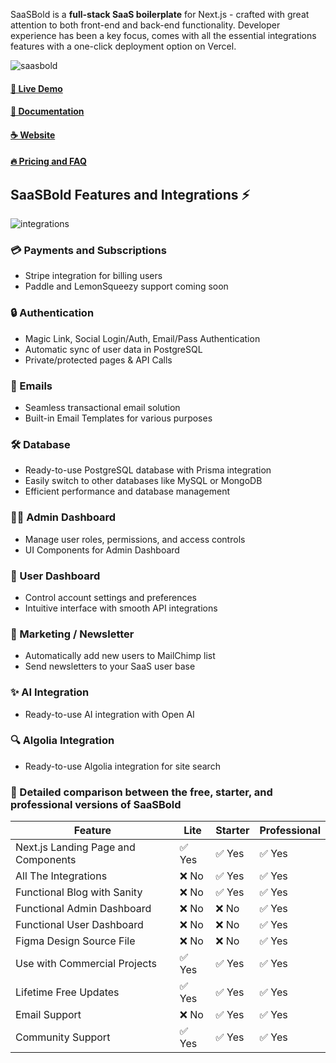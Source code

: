 SaaSBold is a **full-stack SaaS boilerplate** for Next.js - crafted with great attention to both front-end and back-end functionality. Developer experience has been a key focus, comes with all the essential integrations features with a one-click deployment option on Vercel.

![saasbold](https://github.com/SaaSBold/saasbold-lite/assets/1244883/6ff1e518-d448-4a9a-a609-fc9a67959d94)

#### [🚀 Live Demo](https://demo.saasbold.com/)
#### [📘 Documentation](https://docs.saasbold.com/)
#### [☕ Website](https://saasbold.com/)
#### [🔥 Pricing and FAQ](https://saasbold.com/#pricing)


## SaaSBold Features and Integrations ⚡
![integrations](https://github.com/SaaSBold/saasbold-lite/assets/1244883/4c89006b-892d-4b78-9576-93daa6ca3696)

### 💳 Payments and Subscriptions
- Stripe integration for billing users
- Paddle and LemonSqueezy support coming soon

### 🔒 Authentication
- Magic Link, Social Login/Auth, Email/Pass Authentication
- Automatic sync of user data in PostgreSQL
- Private/protected pages & API Calls

### 📧 Emails
- Seamless transactional email solution 
- Built-in Email Templates for various purposes 

### 🛠️ Database
- Ready-to-use PostgreSQL database with Prisma integration 
- Easily switch to other databases like MySQL or MongoDB 
- Efficient performance and database management 

### 👩‍💼 Admin Dashboard 
 - Manage user roles, permissions, and access controls  
 - UI Components for Admin Dashboard 

### 👤 User Dashboard    
 - Control account settings and preferences   
 - Intuitive interface with smooth API integrations  

### 📰 Marketing / Newsletter     
 - Automatically add new users to MailChimp list    
 - Send newsletters to your SaaS user base

### ✨ AI Integration
- Ready-to-use AI integration with Open AI

### 🔍 Algolia Integration
- Ready-to-use Algolia integration for site search

### 🙌 Detailed comparison between the free, starter, and professional versions of SaaSBold

| Feature             | Lite | Starter | Professional |
|---------------------|------------|----------|--------------|
| Next.js Landing Page and Components             | ✅ Yes      | ✅ Yes      | ✅ Yes    |
| All The Integrations             | ❌ No      | ✅ Yes | ✅ Yes |
| Functional Blog with Sanity       | ❌ No      | ✅ Yes | ✅ Yes |
| Functional Admin Dashboard         | ❌ No         | ❌ No       | ✅ Yes          |
| Functional User Dashboard           | ❌ No         | ❌ No       | ✅ Yes          |
| Figma Design Source File | ❌ No         | ❌ No        | ✅ Yes     | ✅ Yes     |
| Use with Commercial Projects            | ✅ Yes      | ✅ Yes      | ✅ Yes    |
| Lifetime Free Updates             | ✅ Yes      | ✅ Yes | ✅ Yes |
| Email Support       | ❌ No         | ✅ Yes       | ✅ Yes          |
| Community Support         | ✅ Yes         | ✅ Yes       | ✅ Yes          |
